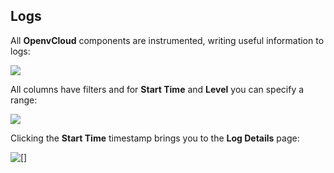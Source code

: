 ## Logs

All **OpenvCloud** components are instrumented, writing useful information to logs:

![](Logs.png)

All columns have filters and for **Start Time** and **Level** you can specify a range:

![](Filter.png)

Clicking the **Start Time** timestamp brings you to the **Log Details** page:

![[]](LogDetails.png)
